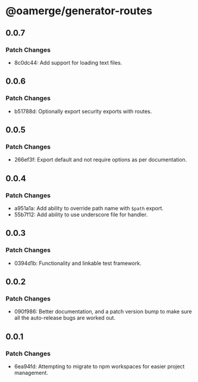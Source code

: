# @oamerge/generator-routes

## 0.0.7

### Patch Changes

- 8c0dc44: Add support for loading text files.

## 0.0.6

### Patch Changes

- b51788d: Optionally export security exports with routes.

## 0.0.5

### Patch Changes

- 266ef3f: Export default and not require options as per documentation.

## 0.0.4

### Patch Changes

- a951a1a: Add ability to override path name with `$path` export.
- 55b7f12: Add ability to use underscore file for handler.

## 0.0.3

### Patch Changes

- 0394d1b: Functionality and linkable test framework.

## 0.0.2

### Patch Changes

- 090f986: Better documentation, and a patch version bump to make sure all the auto-release bugs are worked out.

## 0.0.1

### Patch Changes

- 6ea94fd: Attempting to migrate to npm workspaces for easier project management.
